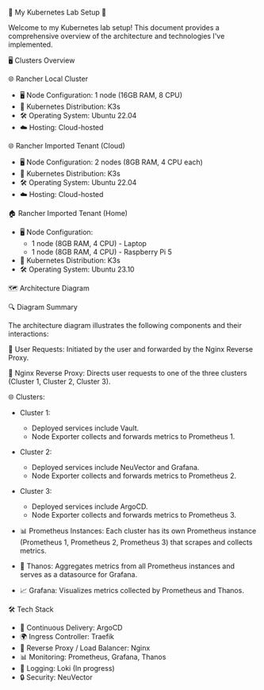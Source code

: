 🌟 My Kubernetes Lab Setup 🌟

Welcome to my Kubernetes lab setup! This document provides a comprehensive overview of the architecture and technologies I've implemented.

🖥️ Clusters Overview

🌐 Rancher Local Cluster
- 🖥️ Node Configuration: 1 node (16GB RAM, 8 CPU)
- 🐳 Kubernetes Distribution: K3s
- 🛠️ Operating System: Ubuntu 22.04
- ☁️ Hosting: Cloud-hosted
  
🌐 Rancher Imported Tenant (Cloud)
- 🖥️ Node Configuration: 2 nodes (8GB RAM, 4 CPU each)
- 🐳 Kubernetes Distribution: K3s
- 🛠️ Operating System: Ubuntu 22.04
- ☁️ Hosting: Cloud-hosted

🏠 Rancher Imported Tenant (Home)
- 🖥️ Node Configuration:
  - 1 node (8GB RAM, 4 CPU) - Laptop
  - 1 node (8GB RAM, 4 CPU) - Raspberry Pi 5
- 🐳 Kubernetes Distribution: K3s
- 🛠️ Operating System: Ubuntu 23.10

🗺️ Architecture Diagram

🔍 Diagram Summary

The architecture diagram illustrates the following components and their interactions:

👤 User Requests: Initiated by the user and forwarded by the Nginx Reverse Proxy.

🔀 Nginx Reverse Proxy: Directs user requests to one of the three clusters (Cluster 1, Cluster 2, Cluster 3).

🌐 Clusters:
- Cluster 1:
  - Deployed services include Vault.
  - Node Exporter collects and forwards metrics to Prometheus 1.
- Cluster 2:
  - Deployed services include NeuVector and Grafana.
  - Node Exporter collects and forwards metrics to Prometheus 2.
- Cluster 3:
  - Deployed services include ArgoCD.
  - Node Exporter collects and forwards metrics to Prometheus 3.
    
- 📊 Prometheus Instances: Each cluster has its own Prometheus instance (Prometheus 1, Prometheus 2, Prometheus 3) that scrapes and collects metrics.
- 🔗 Thanos: Aggregates metrics from all Prometheus instances and serves as a datasource for Grafana.
- 📈 Grafana: Visualizes metrics collected by Prometheus and Thanos.

🛠️ Tech Stack
- 🚀 Continuous Delivery: ArgoCD
- 🌍 Ingress Controller: Traefik
- 🔀 Reverse Proxy / Load Balancer: Nginx
- 📊 Monitoring: Prometheus, Grafana, Thanos
- 📜 Logging: Loki (In progress)
- 🔒 Security: NeuVector

